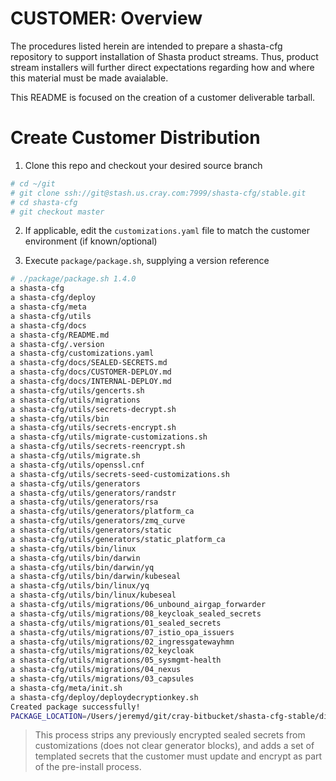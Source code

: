 # CUSTOMER: Overview

The procedures listed herein are intended to prepare a shasta-cfg repository to support installation of Shasta product streams. Thus, product stream installers will further direct expectations regarding how and where this material must be made avaialable. 

This README is focused on the creation of a customer deliverable tarball.

# Create Customer Distribution

1. Clone this repo and checkout your desired source branch

```bash
# cd ~/git
# git clone ssh://git@stash.us.cray.com:7999/shasta-cfg/stable.git
# cd shasta-cfg
# git checkout master
```

2. If applicable, edit the ```customizations.yaml``` file to match the customer environment (if known/optional)

3. Execute ```package/package.sh```, supplying a version reference

```bash
# ./package/package.sh 1.4.0
a shasta-cfg
a shasta-cfg/deploy
a shasta-cfg/meta
a shasta-cfg/utils
a shasta-cfg/docs
a shasta-cfg/README.md
a shasta-cfg/.version
a shasta-cfg/customizations.yaml
a shasta-cfg/docs/SEALED-SECRETS.md
a shasta-cfg/docs/CUSTOMER-DEPLOY.md
a shasta-cfg/docs/INTERNAL-DEPLOY.md
a shasta-cfg/utils/gencerts.sh
a shasta-cfg/utils/migrations
a shasta-cfg/utils/secrets-decrypt.sh
a shasta-cfg/utils/bin
a shasta-cfg/utils/secrets-encrypt.sh
a shasta-cfg/utils/migrate-customizations.sh
a shasta-cfg/utils/secrets-reencrypt.sh
a shasta-cfg/utils/migrate.sh
a shasta-cfg/utils/openssl.cnf
a shasta-cfg/utils/secrets-seed-customizations.sh
a shasta-cfg/utils/generators
a shasta-cfg/utils/generators/randstr
a shasta-cfg/utils/generators/rsa
a shasta-cfg/utils/generators/platform_ca
a shasta-cfg/utils/generators/zmq_curve
a shasta-cfg/utils/generators/static
a shasta-cfg/utils/generators/static_platform_ca
a shasta-cfg/utils/bin/linux
a shasta-cfg/utils/bin/darwin
a shasta-cfg/utils/bin/darwin/yq
a shasta-cfg/utils/bin/darwin/kubeseal
a shasta-cfg/utils/bin/linux/yq
a shasta-cfg/utils/bin/linux/kubeseal
a shasta-cfg/utils/migrations/06_unbound_airgap_forwarder
a shasta-cfg/utils/migrations/08_keycloak_sealed_secrets
a shasta-cfg/utils/migrations/01_sealed_secrets
a shasta-cfg/utils/migrations/07_istio_opa_issuers
a shasta-cfg/utils/migrations/02_ingressgatewayhmn
a shasta-cfg/utils/migrations/02_keycloak
a shasta-cfg/utils/migrations/05_sysmgmt-health
a shasta-cfg/utils/migrations/04_nexus
a shasta-cfg/utils/migrations/03_capsules
a shasta-cfg/meta/init.sh
a shasta-cfg/deploy/deploydecryptionkey.sh
Created package successfully!
PACKAGE_LOCATION=/Users/jeremyd/git/cray-bitbucket/shasta-cfg-stable/dist/shasta-cfg-1.4.0.tgz
```

> This process strips any previously encrypted sealed secrets from customizations (does not clear generator blocks), and adds a set of templated secrets that the customer must update and encrypt as part of the pre-install process. 